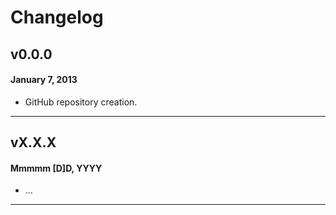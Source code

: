 # Changelog

## v0.0.0
#### January 7, 2013

* GitHub repository creation.

---

## vX.X.X
#### Mmmmm [D]D, YYYY

* ...

---